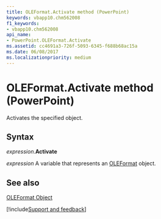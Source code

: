 ```yaml
---
title: OLEFormat.Activate method (PowerPoint)
keywords: vbapp10.chm562008
f1_keywords:
- vbapp10.chm562008
api_name:
- PowerPoint.OLEFormat.Activate
ms.assetid: cc4691a3-726f-5093-6345-f688b68ac15a
ms.date: 06/08/2017
ms.localizationpriority: medium
---
```



# OLEFormat.Activate method (PowerPoint)

Activates the specified object.


## Syntax

_expression_.**Activate**

_expression_ A variable that represents an [OLEFormat](PowerPoint.OLEFormat.md) object.


## See also


[OLEFormat Object](PowerPoint.OLEFormat.md)

[!include[Support and feedback](~/includes/feedback-boilerplate.md)]
